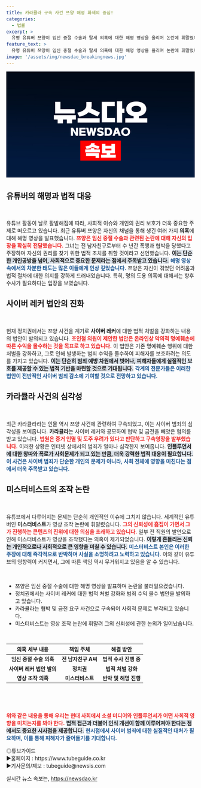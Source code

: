 ```yaml
---
title: 카라큘라 구속 사건 쯔양 해명 화제의 중심!
categories:
  - 법률
excerpt: >
  유명 유튜버 쯔양이 임신 중절 수술과 탈세 의혹에 대한 해명 영상을 올리며 논란에 휘말렸다. 동시에 정치권에서는 쯔양법이 발의되어 사이버 폭로에 대한 처벌 강화가 논의되고 있다.
feature_text: >
  유명 유튜버 쯔양이 임신 중절 수술과 탈세 의혹에 대한 해명 영상을 올리며 논란에 휘말렸다. 동시에 정치권에서는 쯔양법이 발의되어 사이버 폭로에 대한 처벌 강화가 논의되고 있다.
image: '/assets/img/newsdao_breakingnews.jpg'
---
```


<p><img src="/assets/img/newsdao_breakingnews.jpg" alt="cryptoinkorea 속보" /></p>

<h2 data-ke-size="size26">유튜버의 해명과 법적 대응</h2>

<p data-ke-size="size16">&nbsp;</p> 유튜브 활동이 날로 활발해짐에 따라, 사회적 이슈와 개인의 권리 보호가 더욱 중요한 주제로 떠오르고 있습니다. 최근 유튜버 쯔양은 자신의 채널을 통해 생긴 여러 가지 <b>의혹</b>에 대해 해명 영상을 발표했습니다. <b><span style="color: #ee2323;">쯔양은 임신 중절 수술과 관련된 논란에 대해 자신의 입장을 확실히 전달했습니다.</span></b> 그녀는 전 남자친구로부터 수 년간 폭행과 협박을 당했다고 주장하며 자신의 권리를 찾기 위한 법적 조치를 취할 것이라고 선언했습니다. <b><span style="background-color: #21538527;">이는 단순한 개인공방을 넘어, 사회적으로 중요한 문제라는 점에서 주목받고 있습니다.</span></b> <b><span style="color: #1a5490;">해명 영상 속에서의 차분한 태도는 많은 이들에게 인상 깊었습니다.</span></b> 쯔양은 자신이 겪었던 어려움과 법적 절차에 대한 의지를 강하게 드러내었습니다. 특히, 명의 도용 의혹에 대해서는 향후 수사가 필요하다는 입장을 보였습니다.

<h2 data-ke-size="size26">사이버 레커 법안의 진화</h2>

<p data-ke-size="size16">&nbsp;</p> 현재 정치권에서는 쯔양 사건을 계기로 <b>사이버 레커</b>에 대한 법적 처벌을 강화하는 내용의 법안이 발의되고 있습니다. <b><span style="color: #ee2323;">조인철 의원이 제안한 법안은 온라인상 악의적 명예훼손에 따른 수익을 몰수하는 것을 목표로 하고 있습니다.</span></b> 이 법안은 기존 명예훼손 행위에 대한 처벌을 강화하고, 그로 인해 발생하는 범죄 수익을 몰수하여 피해자를 보호하려는 의도를 가지고 있습니다. <b><span style="background-color: #21538527;">이는 단순히 범죄 예방 차원에서 벗어나, 피해자들에게 실질적인 보호를 제공할 수 있는 법적 기반을 마련할 것으로 기대됩니다.</span></b> <b><span style="color: #1a5490;">각계의 전문가들은 이러한 법안이 전반적인 사이버 범죄 감소에 기여할 것으로 전망하고 있습니다.</span></b>

<h2 data-ke-size="size26">카라큘라 사건의 심각성</h2>

<p data-ke-size="size16">&nbsp;</p> 최근 카라큘라라는 인물 역시 쯔양 사건에 관련하여 구속되었고, 이는 사이버 범죄의 심각성을 보여줍니다. <b>카라큘라</b>는 사이버 레커와 공모하여 협박 및 금전을 빼앗은 혐의를 받고 있습니다. <b><span style="color: #ee2323;">법원은 증거 인멸 및 도주 우려가 있다고 판단하고 구속영장을 발부했습니다.</span></b> 이러한 상황은 인터넷 상에서의 범죄가 얼마나 심각한지 보여줍니다. <b><span style="background-color: #21538527;">인플루언서에 대한 왕따와 폭로가 사회문제가 되고 있는 만큼, 더욱 강력한 법적 대응이 필요합니다.</span></b> <b><span style="color: #1a5490;">이 사건은 사이버 범죄가 단순한 개인의 문제가 아니라, 사회 전체에 영향을 미친다는 점에서 더욱 주목받고 있습니다.</span></b>

<h2 data-ke-size="size26">미스터비스트의 조작 논란</h2>

<p data-ke-size="size16">&nbsp;</p> 유튜브에서 다루어지는 문제는 단순히 개인적인 이슈에 그치지 않습니다. 세계적인 유튜버인 <b>미스터비스트</b>가 영상 조작 논란에 휘말렸습니다. <b><span style="color: #ee2323;">그의 신뢰성에 흠집이 가면서 그가 진행하는 콘텐츠의 진위에 대한 의심을 초래하고 있습니다.</span></b> 일부 전 직원의 발언으로 인해 미스터비스트가 영상을 조작했다는 의혹이 제기되었습니다. <b><span style="background-color: #21538527;">이렇게 흔들리는 신뢰는 개인적으로나 사회적으로 큰 영향을 미칠 수 있습니다.</span></b> <b><span style="color: #1a5490;">미스터비스트 본인은 이러한 주장에 대해 즉각적으로 반박하며 사실을 소명하려고 노력하고 있습니다.</span></b> 이와 같이 유튜브의 영향력이 커지면서, 그에 따른 책임 역시 무거워지고 있음을 알 수 있습니다.

<p data-ke-size="size16">&nbsp;</p>

<ul>
    <li>쯔양은 임신 중절 수술에 대한 해명 영상을 발표하며 논란을 불러일으켰습니다.</li>
    <li>정치권에서는 사이버 레커에 대한 법적 처벌 강화와 범죄 수익 몰수 법안을 발의하고 있습니다.</li>
    <li>카라큘라는 협박 및 금전 요구 사건으로 구속되어 사회적 문제로 부각되고 있습니다.</li>
    <li>미스터비스트는 영상 조작 논란에 휘말려 그의 신뢰성에 관한 논의가 일어났습니다.</li>
</ul>

<p data-ke-size="size16">&nbsp;</p>

<table>
    <thead>
        <tr>
            <th style="text-align: center;">의혹 세부 내용</th>
            <th style="text-align: center;">책임 주체</th>
            <th style="text-align: center;">해결 방안</th>
        </tr>
    </thead>
    <tbody>
        <tr>
            <td style="text-align: center; height: 17px;"><b>임신 중절 수술 의혹</b></td>
            <td style="text-align: center; height: 17px;"><b>전 남자친구 A씨</b></td>
            <td style="text-align: center; height: 17px;"><b>법적 수사 진행 중</b></td>
        </tr>
        <tr>
            <td style="text-align: center; height: 17px;"><b>사이버 레커 법안 발의</b></td>
            <td style="text-align: center; height: 17px;"><b>정치권</b></td>
            <td style="text-align: center; height: 17px;"><b>법적 처벌 강화</b></td>
        </tr>
        <tr>
            <td style="text-align: center; height: 17px;"><b>영상 조작 의혹</b></td>
            <td style="text-align: center; height: 17px;"><b>미스터비스트</b></td>
            <td style="text-align: center; height: 17px;"><b>반박 및 해명 진행</b></td>
        </tr>
    </tbody>
</table>

<p data-ke-size="size16">&nbsp;</p>

<p data-ke-size="size16">&nbsp;</p> 

<p><b><span style="color: #ee2323;">위와 같은 내용을 통해 우리는 현대 사회에서 소셜 미디어와 인플루언서가 어떤 사회적 영향을 미치는지를 봐야 한다.</span></b> <b><span style="background-color: #21538527;">법적 접근과 더불어 인식 개선이 함께 이루어져야 한다는 점에서도 중요한 시사점을 제공합니다.</span></b> <b><span style="color: #1a5490;">현시점에서 사이버 범죄에 대한 실질적인 대처가 필요하며, 이를 통해 피해자가 줄어들기를 기대합니다.</span></b></p>

<p>◎튜브가이드<br />
▶홈페이지 : https://www.tubeguide.co.kr<br />
▶기사문의/제보 : tubeguide@newsis.com</p>
실시간 뉴스 속보는, <a href="https://newsdao.kr" rel="dofollow">https://newsdao.kr</a>


